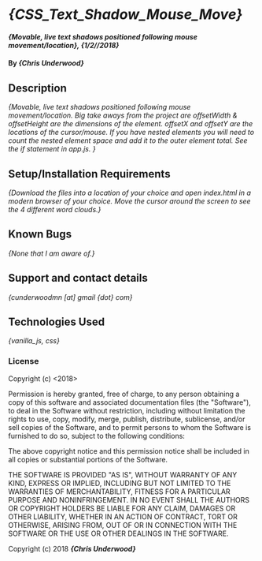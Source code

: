 # _{CSS_Text_Shadow_Mouse_Move}_

#### _{Movable, live text shadows positioned following mouse movement/location}, {1/2//2018}_

#### By _**{Chris Underwood}**_

## Description

_{Movable, live text shadows positioned following mouse movement/location. Big take aways from the project are offsetWidth & offsetHeight are the dimensions of the element. offsetX and offsetY are the locations of the cursor/mouse. If you have nested elements you will need to count the nested element space and add it to the outer element total. See the if statement in app.js. }_

## Setup/Installation Requirements

_{Download the files into a location of your choice and open index.html in a modern browser of your choice. Move the cursor around the screen to see the 4 different word clouds.}_

## Known Bugs

_{None that I am aware of.}_

## Support and contact details

_{cunderwoodmn [at] gmail {dot} com}_

## Technologies Used

_{vanilla_js, css}_

### License

Copyright (c) <2018> <Chris Underwood>

Permission is hereby granted, free of charge, to any person obtaining a copy of this software and associated documentation files (the "Software"), to deal in the Software without restriction, including without limitation the rights to use, copy, modify, merge, publish, distribute, sublicense, and/or sell copies of the Software, and to permit persons to whom the Software is furnished to do so, subject to the following conditions:

The above copyright notice and this permission notice shall be included in all copies or substantial portions of the Software.

THE SOFTWARE IS PROVIDED "AS IS", WITHOUT WARRANTY OF ANY KIND, EXPRESS OR IMPLIED, INCLUDING BUT NOT LIMITED TO THE WARRANTIES OF MERCHANTABILITY, FITNESS FOR A PARTICULAR PURPOSE AND NONINFRINGEMENT. IN NO EVENT SHALL THE AUTHORS OR COPYRIGHT HOLDERS BE LIABLE FOR ANY CLAIM, DAMAGES OR OTHER LIABILITY, WHETHER IN AN ACTION OF CONTRACT, TORT OR OTHERWISE, ARISING FROM, OUT OF OR IN CONNECTION WITH THE SOFTWARE OR THE USE OR OTHER DEALINGS IN THE SOFTWARE.

Copyright (c) 2018 **_{Chris Underwood}_**
